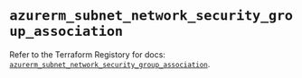 # `azurerm_subnet_network_security_group_association`

Refer to the Terraform Registory for docs: [`azurerm_subnet_network_security_group_association`](https://registry.terraform.io/providers/hashicorp/azurerm/3.62.1/docs/resources/subnet_network_security_group_association).
